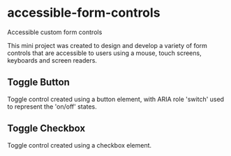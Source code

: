 # accessible-form-controls
Accessible custom form controls

This mini project was created to design and develop a variety of form controls that are accessible to users using a mouse, touch screens, keyboards and screen readers.

## Toggle Button
Toggle control created using a button element, with ARIA role 'switch' used to represent the 'on/off' states.

## Toggle Checkbox
Toggle control created using a checkbox element.